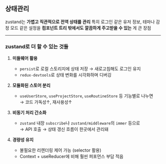 ## 상태관리
zustand는 **가볍고 직관적으로 전역 상태를 관리**
특히 로그인 같은 유저 정보, 테마나 감정 모드 같은 설정을 **컴포넌트 트리 밖에서도 깔끔하게 주고받을 수 있는** 게 큰 장점

---

### zustand로 더 할 수 있는 것들

1. **미들웨어 활용**
    - `persist`로 로컬 스토리지에 상태 저장 → 새로고침해도 로그인 유지
    - `redux-devtools`로 상태 변화를 시각화하며 디버깅

2. **모듈화된 스토어 분리**
    
    - `useUserStore`, `useProjectStore`, `useRoutineStore` 등 기능별로 나누면  
        → 코드 가독성↑, 재사용성↑

3. **비동기 처리 간소화**
    
    - `zustand` 내장 `subscribe`나 `zustand/middleware`의 `immer` 등으로  
        → API 호출 → 상태 갱신 흐름이 한곳에서 관리돼

4. **경량성 유지**
    
    - 불필요한 리렌더링 제어 가능 (selector 활용)
    - Context + useReducer에 비해 훨씬 퍼포먼스 부담 적음